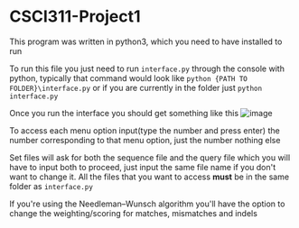 # CSCI311-Project1
This program was written in python3, which you need to have installed to run 

To run this file you just need to run `interface.py` through the console with python, typically that command would look like `python {PATH TO FOLDER}\interface.py` or if you are currently in the folder just `python interface.py`

Once you run the interface you should get something like this 
![image](https://user-images.githubusercontent.com/15849451/140240617-bd8b0071-905c-4fc2-ac2f-6d2da9ccd8a2.png)

To access each menu option input(type the number and press enter) the number corresponding to that menu option, just the number nothing else

Set files will ask for both the sequence file and the query file which you will have to input both to proceed, just input the same file name if you don't want to change it. 
All the files that you want to access **must** be in the same folder as `interface.py`

If you're using the Needleman–Wunsch algorithm you'll have the option to change the weighting/scoring for matches, mismatches and indels 
